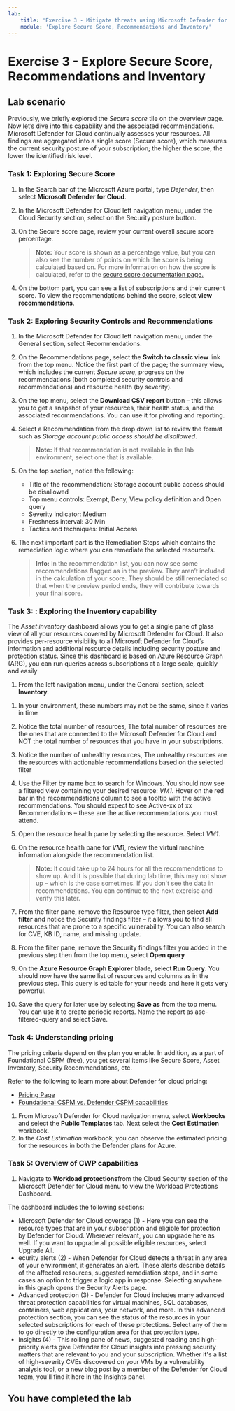 ```yaml
---
lab:
    title: 'Exercise 3 - Mitigate threats using Microsoft Defender for Cloud'
    module: 'Explore Secure Score, Recommendations and Inventory'
---
```


# Exercise 3 - Explore Secure Score, Recommendations and Inventory

## Lab scenario

Previously, we briefly explored the *Secure score* tile on the overview page. Now let’s dive into this capability and the associated recommendations. Microsoft Defender for Cloud continually assesses your resources. All findings are aggregated into a single score (Secure score), which measures the current security posture of your subscription; the higher the score, the lower the identified risk level.

### Task 1: Exploring Secure Score

1. In the Search bar of the Microsoft Azure portal, type *Defender*, then select **Microsoft Defender for Cloud**.

1. In the Microsoft Defender for Cloud left navigation menu, under the Cloud Security section, select on the Security posture button.

1. On the Secure score page, review your current overall secure score percentage.

    >**Note:** Your score is shown as a percentage value, but you can also see the number of points on which the score is being calculated based on. For more information on how the score is calculated, refer to the [secure score documentation page.](https://docs.microsoft.com/azure/security-center/secure-score-security-controls#how-your-secure-score-is-calculated)

1. On the bottom part, you can see a list of subscriptions and their current score. To view the recommendations behind the score, select **view recommendations**.

### Task 2: Exploring Security Controls and Recommendations

1. In the Microsoft Defender for Cloud left navigation menu, under the General section, select Recommendations.

1. On the Recommendations page, select the **Switch to classic view** link from the top menu. Notice the first part of the page; the summary view, which includes the current *Secure score*, progress on the recommendations (both completed security controls and recommendations) and resource health (by severity).

1. On the top menu, select the **Download CSV report** button – this allows you to get a snapshot of your resources, their health status, and the associated recommendations. You can use it for pivoting and reporting.

1. Select a Recommendation from the drop down list to review the format such as *Storage account public access should be disallowed*. 

     >**Note:** If that recommendation is not available in the lab environment, select one that is available.

1. On the top section, notice the following:

     - Title of the recommendation: Storage account public access should be disallowed
     - Top menu controls: Exempt, Deny, View policy definition and Open query
     - Severity indicator: Medium
     - Freshness interval: 30 Min
     - Tactics and techniques: Initial Access

1. The next important part is the Remediation Steps which contains the remediation logic where you can remediate the selected resource/s.

    >**Info:** In the recommendation list, you can now see some recommendations flagged as in the preview. They aren’t included in the calculation of your score. They should be still remediated so that when the preview period ends, they will contribute towards your final score.

### Task 3: : Exploring the Inventory capability

The *Asset inventory* dashboard allows you to get a single pane of glass view of all your resources covered by Microsoft Defender for Cloud. It also provides per-resource visibility to all Microsoft Defender for Cloud’s information and additional resource details including security posture and protection status. Since this dashboard is based on Azure Resource Graph (ARG), you can run queries across subscriptions at a large scale, quickly and easily

1. From the left navigation menu, under the General section, select **Inventory**.

<!--- 1. Hover to the Summaries strip at the top of the page.--->

1. In your environment, these numbers may not be the same, since it varies in time

1. Notice the total number of resources, The total number of resources are the ones that are connected to the Microsoft Defender for Cloud and NOT the total number of resources that you have in your subscriptions.

1. Notice the number of unhealthy resources, The unhealthy resources are the resources with actionable recommendations based on the selected filter

1. Use the Filter by name box to search for Windows. You should now see a filtered view containing your desired resource: *VM1*. Hover on the red bar in the recommendations column to see a tooltip with the active recommendations. You should expect to see Active-xx of xx Recommendations – these are the active recommendations you must attend.

1. Open the resource health pane by selecting the resource. Select *VM1*.

1. On the resource health pane for *VM1*, review the virtual machine information alongside the recommendation list.

    >**Note:** It could take up to 24 hours for all the recommendations to show up. And it is possible that during lab time, this may not show up – which is the case sometimes. If you don't see the data in recommendations. You can continue to the next exercise and verify this later.

1. From the filter pane, remove the Resource type filter, then select **Add filter** and notice the Security findings filter – it allows you to find all resources that are prone to a specific vulnerability. You can also search for CVE, KB ID, name, and missing update.

1. From the filter pane, remove the Security findings filter you added in the previous step then from the top menu, select **Open query**

1. On the **Azure Resource Graph Explorer** blade, select **Run Query**. You should now have the same list of resources and columns as in the previous step. This query is editable for your needs and here it gets very powerful.

1. Save the query for later use by selecting **Save as** from the top menu. You can use it to create periodic reports. Name the report as asc-filtered-query and select Save.

### Task 4: Understanding pricing

The pricing criteria depend on the plan you enable. In addition, as a part of Foundational CSPM (free), you get several items like Secure Score, Asset Inventory, Security Recommendations, etc.

Refer to the following to learn more about Defender for cloud pricing:

- [Pricing Page](https://azure.microsoft.com/pricing/details/defender-for-cloud/?v=17.23h)
- [Foundational CSPM vs. Defender CSPM capabilities](https://learn.microsoft.com/azure/defender-for-cloud/concept-cloud-security-posture-management)

1. From Microsoft Defender for Cloud navigation menu, select **Workbooks** and select the **Public Templates** tab. Next select the **Cost Estimation** workbook.
1. In the *Cost Estimation* workbook, you can observe the estimated pricing for the resources in both the Defender plans for Azure.

### Task 5: Overview of CWP capabilities

1. Navigate to **Workload protections**from the Cloud Security section of the Microsoft Defender for Cloud menu to view the Workload Protections Dashboard.

The dashboard includes the following sections:

- Microsoft Defender for Cloud coverage (1) - Here you can see the resource types that are in your subscription and eligible for protection by Defender for Cloud. Wherever relevant, you can upgrade here as well. If you want to upgrade all possible eligible resources, select Upgrade All.
- ecurity alerts (2) - When Defender for Cloud detects a threat in any area of your environment, it generates an alert. These alerts describe details of the affected resources, suggested remediation steps, and in some cases an option to trigger a logic app in response. Selecting anywhere in this graph opens the Security Alerts page.
- Advanced protection (3) - Defender for Cloud includes many advanced threat protection capabilities for virtual machines, SQL databases, containers, web applications, your network, and more. In this advanced protection section, you can see the status of the resources in your selected subscriptions for each of these protections. Select any of them to go directly to the configuration area for that protection type.
- Insights (4) - This rolling pane of news, suggested reading and high-priority alerts give Defender for Cloud insights into pressing security matters that are relevant to you and your subscription. Whether it's a list of high-severity CVEs discovered on your VMs by a vulnerability analysis tool, or a new blog post by a member of the Defender for Cloud team, you'll find it here in the Insights panel.

## You have completed the lab
